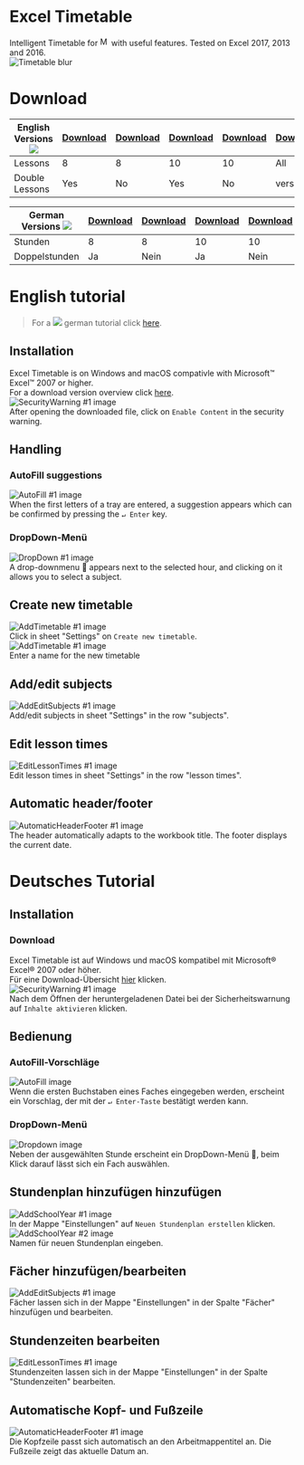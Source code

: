 # Excel Timetable
Intelligent Timetable for <a href="https://products.office.com/excel" target="_blank"><img alt="Microsoft Excel™" src="http://thevideoanalyst.com/wp-content/uploads/2016/11/connector-excel-logo.png" height="16px"></a> with useful features. Tested on Excel 2017, 2013 and 2016.<br>
![Timetable blur](http://silas229.de/lib/img/Stundenplan-01.png)

# Download

English Versions <img src="http://silas229.de/lib/img/flags/en.png"> | [Download](https://github.com/silas229/excel-timetable/releases/download/v2.english/timetable-double.xlsm) | [Download](https://github.com/silas229/excel-timetable/releases/download/v2.english/timetable-single.xlsm) | [Download](https://github.com/silas229/excel-timetable/releases/download/v2.english/timetable-double-10hours.xlsm) | [Download](https://github.com/silas229/excel-timetable/releases/download/v2.english/timetable-single-10hours.xlsm) | [Download](https://github.com/silas229/excel-timetable/archive/v2.english.zip)
--- | --- | --- | --- | --- | ---
Lessons | 8 | 8 | 10 | 10 | All
Double Lessons | Yes | No | Yes | No | versions




German Versions <img src="http://silas229.de/lib/img/flags/de.png"> | [Download](https://github.com/silas229/excel-timetable/releases/download/v2.german/timetable-double.xlsm) | [Download](https://github.com/silas229/excel-timetable/releases/download/v2.german/timetable-single.xlsm) | [Download](https://github.com/silas229/excel-timetable/releases/download/v2.german/timetable-double-10hours.xlsm) | [Download](https://github.com/silas229/excel-timetable/releases/download/v2.german/timetable-single-10hours.xlsm) | [Download](https://github.com/silas229/excel-timetable/archive/v2.german.zip)
--- | --- | --- | --- | --- | ---
Stunden | 8 | 8 | 10 | 10 | Alle
Doppelstunden | Ja | Nein | Ja | Nein | Versionen

# English tutorial
>For a <img src="http://silas229.de/lib/img/flags/de.png"> german tutorial click [here](#tutorial-deutsch).

## Installation
Excel Timetable is on Windows and macOS compativle with Microsoft™ Excel™ 2007 or higher.<br>
For a download version overview click [here](#download).<br>
![SecurityWarning #1 image](http://www.silas229.de/lib/img/timetable/en/01.png)<br>
After opening the downloaded file, click on `Enable Content` in the security warning.

## Handling
### AutoFill suggestions
![AutoFill #1 image](http://www.silas229.de/lib/img/timetable/en/02.png)<br>
When the first letters of a tray are entered, a suggestion appears which can be confirmed by pressing the `↵ Enter` key.
### DropDown-Menü
![DropDown #1 image](http://www.silas229.de/lib/img/timetable/en/03.png)<br>
A drop-downmenu :arrow_down_small: appears next to the selected hour, and clicking on it allows you to select a subject.

## Create new timetable
![AddTimetable #1 image](http://www.silas229.de/lib/img/timetable/en/04.png)<br>
Click in sheet "Settings" on `Create new timetable`.
<br>![AddTimetable #1 image](http://www.silas229.de/lib/img/timetable/en/05.png)<br>
Enter a name for the new timetable

## Add/edit subjects
![AddEditSubjects #1 image](http://www.silas229.de/lib/img/timetable/en/06.png)<br>
Add/edit subjects in sheet "Settings" in the row "subjects".<br>

## Edit lesson times
![EditLessonTimes #1 image](http://www.silas229.de/lib/img/timetable/en/07.png)<br>
Edit lesson times in sheet "Settings" in the row "lesson times".

## Automatic header/footer
![AutomaticHeaderFooter #1 image](http://www.silas229.de/lib/img/timetable/en/08.png)<br>
The header automatically adapts to the workbook title. The footer displays the current date.

# Deutsches Tutorial
## Installation
### Download
Excel Timetable ist auf Windows und macOS kompatibel mit Microsoft® Excel® 2007 oder höher.<br>
Für eine Download-Übersicht [hier](#download) klicken.<br>
![SecurityWarning #1 image](http://www.silas229.de/lib/img/timetable/de/01.png)<br>
Nach dem Öffnen der heruntergeladenen Datei bei der Sicherheitswarnung auf `Inhalte aktivieren` klicken.

## Bedienung
### AutoFill-Vorschläge
![AutoFill image](http://www.silas229.de/lib/img/timetable/de/02.png)<br>
Wenn die ersten Buchstaben eines Faches eingegeben werden, erscheint ein Vorschlag, der mit der `↵ Enter-Taste` bestätigt werden kann.
### DropDown-Menü
![Dropdown image](http://www.silas229.de/lib/img/timetable/de/03.png)<br>
Neben der ausgewählten Stunde erscheint ein DropDown-Menü :arrow_down_small:, beim Klick darauf lässt sich ein Fach auswählen.

## Stundenplan hinzufügen hinzufügen
![AddSchoolYear #1 image](http://www.silas229.de/lib/img/timetable/de/04.png)<br>
In der Mappe "Einstellungen" auf `Neuen Stundenplan erstellen` klicken.
<br>![AddSchoolYear #2 image](http://www.silas229.de/lib/img/timetable/de/05.png)<br>
Namen für neuen Stundenplan eingeben.

## Fächer hinzufügen/bearbeiten
![AddEditSubjects #1 image](http://www.silas229.de/lib/img/timetable/de/06.png)<br>
Fächer lassen sich in der Mappe "Einstellungen" in der Spalte "Fächer" hinzufügen und bearbeiten.

## Stundenzeiten bearbeiten
![EditLessonTimes #1 image](http://www.silas229.de/lib/img/timetable/de/07.png)<br>
Stundenzeiten lassen sich in der Mappe "Einstellungen" in der Spalte "Stundenzeiten" bearbeiten.

## Automatische Kopf- und Fußzeile
![AutomaticHeaderFooter #1 image](http://www.silas229.de/lib/img/timetable/de/08.png)<br>
Die Kopfzeile passt sich automatisch an den Arbeitmappentitel an. Die Fußzeile zeigt das aktuelle Datum an.
